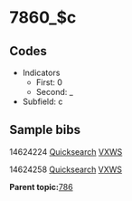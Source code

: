 # 7860\_$c

## Codes

-   Indicators
    -   First: 0
    -   Second: \_
-   Subfield: c

## Sample bibs

14624224 [Quicksearch](https://search.library.yale.edu/catalog/14624224) [VXWS](http://prodorbis.library.yale.edu:7014/vxws/GetHoldingsService?bibId=14624224)

14624258 [Quicksearch](https://search.library.yale.edu/catalog/14624258) [VXWS](http://prodorbis.library.yale.edu:7014/vxws/GetHoldingsService?bibId=14624258)

**Parent topic:**[786](../../tags/786/786.md)

